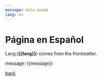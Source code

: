 ```yaml
---
message: hola mundo
lang: es
---
```


# Página en Español

Lang:(**{{lang}}**) comes from the frontmatter.

message: {{message}}

[back](/)
